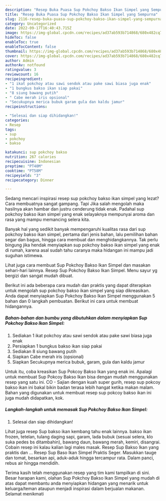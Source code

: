 ```yaml
---
description: "Resep Buka Puasa Sup Pokchoy Bakso Ikan Simpel yang Sempurna"
title: "Resep Buka Puasa Sup Pokchoy Bakso Ikan Simpel yang Sempurna"
slug: 2116-resep-buka-puasa-sup-pokchoy-bakso-ikan-simpel-yang-sempurna
category: Uncategorized
date: 2022-09-17T16:40:43.715Z
image: https://img-global.cpcdn.com/recipes/ad37ab593b714868/680x482cq70/sup-pokchoy-bakso-ikan-simpel-foto-resep-utama.jpg
hideToc: false
enableToc: true
enableTocContent: false
thumbnail: https://img-global.cpcdn.com/recipes/ad37ab593b714868/680x482cq70/sup-pokchoy-bakso-ikan-simpel-foto-resep-utama.jpg
cover: https://img-global.cpcdn.com/recipes/ad37ab593b714868/680x482cq70/sup-pokchoy-bakso-ikan-simpel-foto-resep-utama.jpg
author: Admin
authorAv: notfound
ratingvalue: 3
reviewcount: 16
recipeingredient:
- "1 ikat pokchoy atau sawi sendok atau pake sawi biasa juga enak"
- "1 bungkus bakso ikan siap pakai"
- "8 siung bawang putih"
- " Cabe merah iris opsional"
- "Secukupnya merica bubuk garam gula dan kaldu jamur"
recipeinstructions:

- "Selesai dan siap dihidangkan!"
categories:
- Resep
tags:
- sup
- pokchoy
- bakso

katakunci: sup pokchoy bakso 
nutrition: 267 calories
recipecuisine: Indonesian
preptime: "PT40M"
cooktime: "PT58M"
recipeyield: "3"
recipecategory: Dinner

---
```



Sedang mencari inspirasi resep sup pokchoy bakso ikan simpel yang lezat? Cara membuatnya sangat gampang. Tapi Jika salah mengolah maka hasilnya akan hambar dan justru cenderung tidak enak. Padahal sup pokchoy bakso ikan simpel yang enak selayaknya mempunyai aroma dan rasa yang mampu memancing selera kita.


Banyak hal yang sedikit banyak mempengaruhi kualitas rasa dari sup pokchoy bakso ikan simpel, pertama dari jenis bahan, lalu pemilihan bahan segar dan bagus, hingga cara membuat dan menghidangkannya. Tak perlu bingung jika hendak menyiapkan sup pokchoy bakso ikan simpel yang enak di rumah, karena asal sudah tahu caranya maka hidangan ini mampu jadi suguhan istimewa.

Lihat juga cara membuat Sup Pokchoy Bakso Ikan Simpel dan masakan sehari-hari lainnya. Resep Sup Pokchoy Bakso Ikan Simpel. Menu sayur yg bergizi dan sangat mudah dibuat.


Berikut ini ada beberapa cara mudah dan praktis yang dapat diterapkan untuk mengolah sup pokchoy bakso ikan simpel yang siap dikreasikan. Anda dapat menyiapkan Sup Pokchoy Bakso Ikan Simpel menggunakan 5 bahan dan 0 langkah pembuatan. Berikut ini cara untuk membuat hidangannya.

<!--inarticleads1-->

##### Bahan-bahan dan bumbu yang dibutuhkan dalam menyiapkan Sup Pokchoy Bakso Ikan Simpel:

1. Sediakan 1 ikat pokchoy atau sawi sendok atau pake sawi biasa juga enak
1. Persiapkan 1 bungkus bakso ikan siap pakai
1. Sediakan 8 siung bawang putih
1. Siapkan  Cabe merah iris (opsional)
1. Siapkan Secukupnya merica bubuk, garam, gula dan kaldu jamur


Untuk itu, coba kreasikan Sup Pokcoy Bakso Ikan yang enak ini. Apalagi untuk membuat Sup Pokcoy Bakso Ikan bisa dengan mudah menggunakan resep yang satu ini. CO - Sajian dengan kuah super gurih, resep sup pokcoy bakso ikan ini bakal bikin badan terasa lebih hangat ketika makan malam. Bahan yang digunakan untuk membuat resep sup pokcoy bakso ikan ini juga mudah didapatkan, kok. 

<!--inarticleads2-->

##### Langkah-langkah untuk memasak Sup Pokchoy Bakso Ikan Simpel:


1. Selesai dan siap dihidangkan!

Lihat juga resep Sup bakso ikan kembang tahu enak lainnya. bakso ikan frozen, tetelan, tulang daging sapi, garam, lada bubuk (sesuai selera, klo suka pedes bs ditambahin), bawang daun, bawang merah, kemiri, disangrai. Cobain resep ini kalau kalian lagi males masak. Resep Sup Bakso Ikan yang praktis dan … Resep Sup Baso Ikan Simpel Praktis Seger. Masukkan tauge dan tomat, besarkan api, aduk-aduk hingga tercampur rata. Dalam panci, rebus air hingga mendidih. 

Terima kasih telah menggunakan resep yang tim kami tampilkan di sini. Besar harapan kami, olahan Sup Pokchoy Bakso Ikan Simpel yang mudah di atas dapat membantu anda menyiapkan hidangan yang menarik untuk keluarga/teman ataupun menjadi inspirasi dalam berjualan makanan. Selamat menikmati
